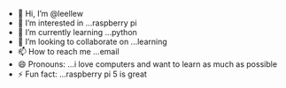 - 👋 Hi, I’m @leellew
- 👀 I’m interested in ...raspberry pi
- 🌱 I’m currently learning ...python 
- 💞️ I’m looking to collaborate on ...learning
- 📫 How to reach me ...email
- 😄 Pronouns: ...i love computers and want to learn as much as possible
- ⚡ Fun fact: ...raspberry pi 5 is great

<!---
leellew/leellew is a ✨ special ✨ repository because its `README.md` (this file) appears on your GitHub profile.
You can click the Preview link to take a look at your changes.
--->
